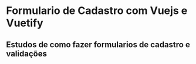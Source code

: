 # Formulario de Cadastro com Vuejs e Vuetify

## Estudos de como fazer formularios de cadastro e validações 
